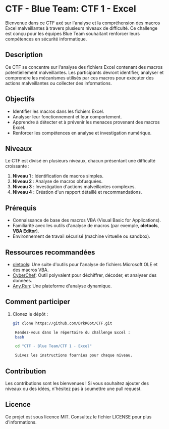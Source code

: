 # CTF - Blue Team: CTF 1 - Excel

Bienvenue dans ce CTF axé sur l'analyse et la compréhension des macros Excel malveillantes à travers plusieurs niveaux de difficulté. Ce challenge est conçu pour les équipes Blue Team souhaitant renforcer leurs compétences en sécurité informatique.

## Description

Ce CTF se concentre sur l'analyse des fichiers Excel contenant des macros potentiellement malveillantes. Les participants devront identifier, analyser et comprendre les mécanismes utilisés par ces macros pour exécuter des actions malveillantes ou collecter des informations.

## Objectifs

- Identifier les macros dans les fichiers Excel.
- Analyser leur fonctionnement et leur comportement.
- Apprendre à détecter et à prévenir les menaces provenant des macros Excel.
- Renforcer les compétences en analyse et investigation numérique.

## Niveaux

Le CTF est divisé en plusieurs niveaux, chacun présentant une difficulté croissante :
1. **Niveau 1** : Identification de macros simples.
2. **Niveau 2** : Analyse de macros obfusquées.
3. **Niveau 3** : Investigation d'actions malveillantes complexes.
4. **Niveau 4** : Création d'un rapport détaillé et recommandations.

## Prérequis

- Connaissance de base des macros VBA (Visual Basic for Applications).
- Familiarité avec les outils d'analyse de macros (par exemple, **oletools**, **VBA Editor**).
- Environnement de travail sécurisé (machine virtuelle ou sandbox).

## Ressources recommandées

- [oletools](https://github.com/decalage2/oletools): Une suite d'outils pour l'analyse de fichiers Microsoft OLE et des macros VBA.
- [CyberChef](https://gchq.github.io/CyberChef/): Outil polyvalent pour déchiffrer, décoder, et analyser des données.
- [Any.Run](https://any.run/): Une plateforme d'analyse dynamique.

## Comment participer

1. Clonez le dépôt :
   ```bash
   git clone https://github.com/DrkR0ot/CTF.git

    Rendez-vous dans le répertoire du challenge Excel :
    bash

    cd "CTF - Blue Team/CTF 1 - Excel"

    Suivez les instructions fournies pour chaque niveau.

## Contribution

Les contributions sont les bienvenues ! Si vous souhaitez ajouter des niveaux ou des idées, n'hésitez pas à soumettre une pull request.

## Licence

Ce projet est sous licence MIT. Consultez le fichier LICENSE pour plus d'informations.
